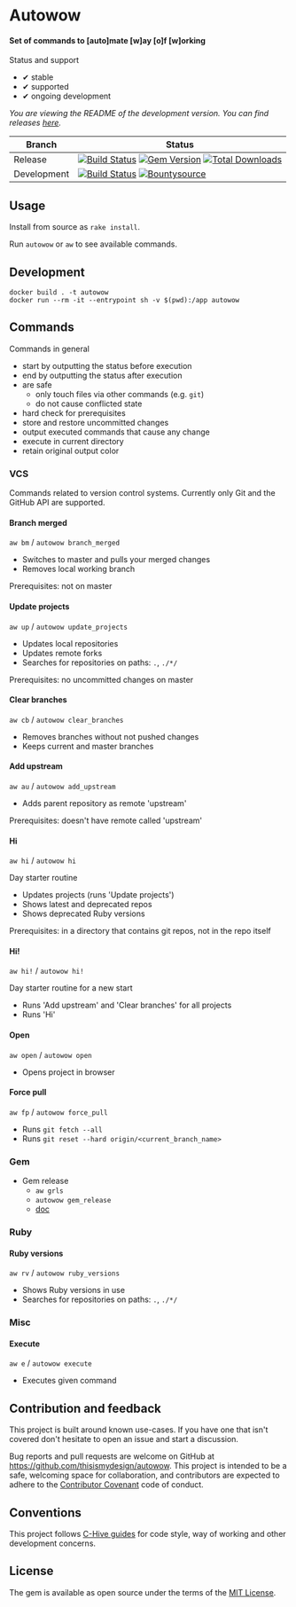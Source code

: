 # Autowow

#### Set of commands to [auto]mate [w]ay [o]f [w]orking

Status and support

- &#x2714; stable
- &#x2714; supported
- &#x2714; ongoing development

<!--- Version informartion -->
*You are viewing the README of the development version. You can find releases [here](https://github.com/thisismydesign/autowow/tags).*
<!--- Version informartion end -->

| Branch | Status |
| ------ | ------ |
| Release | [![Build Status](https://travis-ci.org/thisismydesign/autowow.svg?branch=release)](https://travis-ci.org/thisismydesign/autowow)   [![Gem Version](https://badge.fury.io/rb/autowow.svg)](https://badge.fury.io/rb/autowow)   [![Total Downloads](http://ruby-gem-downloads-badge.herokuapp.com/autowow?type=total)](https://rubygems.org/gems/autowow) |
| Development | [![Build Status](https://travis-ci.org/thisismydesign/autowow.svg?branch=master)](https://travis-ci.org/thisismydesign/autowow) [![Bountysource](https://api.bountysource.com/badge/issue?issue_id=52798961)](https://www.bountysource.com/issues/52798961-all-changes-have-been-pushed-doesn-t-take-uncommitted-changes-into-account?utm_source=52798961&utm_medium=shield&utm_campaign=ISSUE_BADGE) |

## Usage

Install from source as `rake install`.

Run `autowow` or `aw` to see available commands.

## Development

```
docker build . -t autowow
docker run --rm -it --entrypoint sh -v $(pwd):/app autowow
```

## Commands

Commands in general
* start by outputting the status before execution
* end by outputting the status after execution
* are safe
  * only touch files via other commands (e.g. `git`)
  * do not cause conflicted state
* hard check for prerequisites
* store and restore uncommitted changes
* output executed commands that cause any change
* execute in current directory
* retain original output color

### VCS

Commands related to version control systems.
Currently only Git and the GitHub API are supported.

#### Branch merged

`aw bm` / `autowow branch_merged`

* Switches to master and pulls your merged changes
* Removes local working branch

Prerequisites: not on master

#### Update projects

`aw up` / `autowow update_projects`

* Updates local repositories
* Updates remote forks
* Searches for repositories on paths: `.`, `./*/`

Prerequisites: no uncommitted changes on master

#### Clear branches

`aw cb` / `autowow clear_branches`

* Removes branches without not pushed changes 
* Keeps current and master branches

#### Add upstream

`aw au` / `autowow add_upstream`

* Adds parent repository as remote 'upstream'

Prerequisites: doesn't have remote called 'upstream'

#### Hi

`aw hi` / `autowow hi`

Day starter routine

* Updates projects (runs 'Update projects')
* Shows latest and deprecated repos
* Shows deprecated Ruby versions

Prerequisites: in a directory that contains git repos, not in the repo itself

#### Hi!

`aw hi!` / `autowow hi!`

Day starter routine for a new start

* Runs 'Add upstream' and 'Clear branches' for all projects
* Runs 'Hi'

#### Open

`aw open` / `autowow open`

* Opens project in browser

#### Force pull

`aw fp` / `autowow force_pull`

* Runs `git fetch --all`
* Runs `git reset --hard origin/<current_branch_name>`

### Gem

- Gem release
  - `aw grls`
  - `autowow gem_release`
  - [doc](doc/grls.md)

### Ruby

#### Ruby versions

`aw rv` / `autowow ruby_versions`

* Shows Ruby versions in use
* Searches for repositories on paths: `.`, `./*/`

### Misc

#### Execute

`aw e` / `autowow execute`

* Executes given command

## Contribution and feedback

This project is built around known use-cases. If you have one that isn't covered don't hesitate to open an issue and start a discussion.

Bug reports and pull requests are welcome on GitHub at https://github.com/thisismydesign/autowow. This project is intended to be a safe, welcoming space for collaboration, and contributors are expected to adhere to the [Contributor Covenant](http://contributor-covenant.org) code of conduct.

## Conventions

This project follows [C-Hive guides](https://github.com/c-hive/guides) for code style, way of working and other development concerns.

## License

The gem is available as open source under the terms of the [MIT License](http://opensource.org/licenses/MIT).
